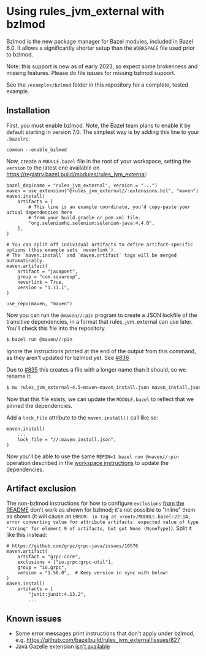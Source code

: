 # Using rules_jvm_external with bzlmod

Bzlmod is the new package manager for Bazel modules, included in Bazel 6.0.
It allows a significantly shorter setup than the `WORKSPACE` file used prior to bzlmod.

Note: this support is new as of early 2023, so expect some brokenness and missing features.
Please do file issues for missing bzlmod support.

See the `/examples/bzlmod` folder in this repository for a complete, tested example.

## Installation

First, you must enable bzlmod.
Note, the Bazel team plans to enable it by default starting in version 7.0.
The simplest way is by adding this line to your `.bazelrc`:
```
common --enable_bzlmod
```

Now, create a `MODULE.bazel` file in the root of your workspace,
setting the `version` to the latest one available on https://registry.bazel.build/modules/rules_jvm_external:

```starlark
bazel_dep(name = "rules_jvm_external", version = "...")
maven = use_extension("@rules_jvm_external//:extensions.bzl", "maven")
maven.install(
    artifacts = [
        # This line is an example coordinate, you'd copy-paste your actual dependencies here
        # from your build.gradle or pom.xml file.
        "org.seleniumhq.selenium:selenium-java:4.4.0",
    ],
)

# You can split off individual artifacts to define artifact-specific options (this example sets `neverlink`).
# The `maven.install` and `maven.artifact` tags will be merged automatically.
maven.artifact(
    artifact = "javapoet",
    group = "com.squareup",
    neverlink = True,
    version = "1.11.1",
)

use_repo(maven, "maven")
```

Now you can run the `@maven//:pin` program to create a JSON lockfile of the transitive dependencies,
in a format that rules_jvm_external can use later. You'll check this file into the repository.

```sh
$ bazel run @maven//:pin
```

Ignore the instructions printed at the end of the output from this command, as they aren't updated
for bzlmod yet. See [#836](https://github.com/bazelbuild/rules_jvm_external/issues/836)

Due to [#835](https://github.com/bazelbuild/rules_jvm_external/issues/835) this creates a file with
a longer name than it should, so we rename it:

```sh
$ mv rules_jvm_external~4.5~maven~maven_install.json maven_install.json
```

Now that this file exists, we can update the `MODULE.bazel` to reflect that we pinned the dependencies.

Add a `lock_file` attribute to the `maven.install()` call like so:
```starlark
maven.install(
    ...
    lock_file = "//:maven_install.json",
)
```

Now you'll be able to use the same `REPIN=1 bazel run @maven//:pin` operation described in the
[workspace instructions](/README.md#updating-maven_installjson) to update the dependencies.

## Artifact exclusion

The non-bzlmod instructions for how to configure `exclusions` [from the README](../README.md#artifact-exclusion)
don't work as shown for bzlmod; it's not possible to "inline" them as shown (it will cause an `ERROR: in tag at
<root>/MODULE.bazel:22:14, error converting value for attribute artifacts: expected value of type 'string' for
element 9 of artifacts, but got None (NoneType)`). Split it like this instead:

```starlark
# https://github.com/grpc/grpc-java/issues/10576
maven.artifact(
    artifact = "grpc-core",
    exclusions = ["io.grpc:grpc-util"],
    group = "io.grpc",
    version = "1.58.0",  # Keep version in sync with below!
)
maven.install(
    artifacts = [
        "junit:junit:4.13.2",
        ...
```

## Known issues

- Some error messages print instructions that don't apply under bzlmod, e.g. https://github.com/bazelbuild/rules_jvm_external/issues/827
- Java Gazelle extension [isn't available](https://github.com/bazel-contrib/rules_jvm/issues/123)
